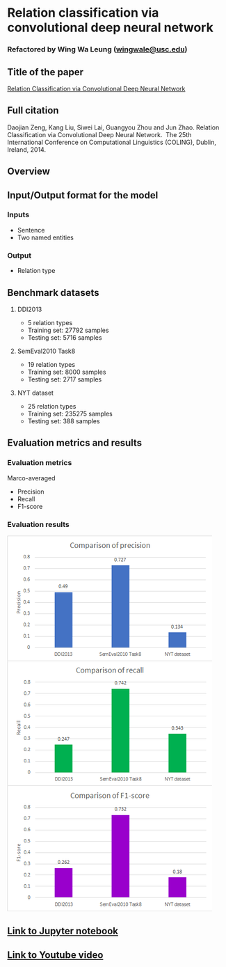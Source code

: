# Relation classification via convolutional deep neural network

### Refactored by Wing Wa Leung (wingwale@usc.edu)

## Title of the paper
[Relation Classification via Convolutional Deep Neural Network](https://www.aclweb.org/anthology/C14-1220)

## Full citation
Daojian Zeng, Kang Liu, Siwei Lai, Guangyou Zhou and Jun Zhao. Relation Classification via Convolutional Deep Neural Network.  The 25th International Conference on Computational Linguistics (COLING), Dublin, Ireland, 2014.

## Overview


## Input/Output format for the model
### Inputs
* Sentence
* Two named entities

### Output
* Relation type

## Benchmark datasets
1. DDI2013
    * 5 relation types
    * Training set: 27792 samples
    * Testing set: 5716 samples

2. SemEval2010 Task8
    * 19 relation types
    * Training set: 8000 samples
    * Testing set: 2717 samples

3. NYT dataset
    * 25 relation types
    * Training set: 235275 samples
    * Testing set: 388 samples

## Evaluation metrics and results
### Evaluation metrics
Marco-averaged
* Precision
* Recall
* F1-score


### Evaluation results
![evaluation results](evaluation.png)

## [Link to Jupyter notebook](cnn_notebook.ipynb)

## [Link to Youtube video]()